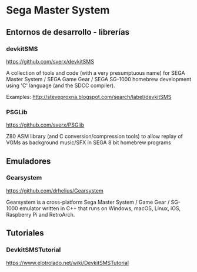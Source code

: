 # Sega Master System

## Entornos de desarrollo - librerías

### devkitSMS

https://github.com/sverx/devkitSMS

A collection of tools and code (with a very presumptuous name) for SEGA Master System / SEGA Game Gear / SEGA SG-1000 homebrew development using 'C' language (and the SDCC compiler).

Examples: http://steveproxna.blogspot.com/search/label/devkitSMS

### PSGLib

https://github.com/sverx/PSGlib

Z80 ASM library (and C conversion/compression tools) to allow replay of VGMs as background music/SFX in SEGA 8 bit homebrew programs

## Emuladores

### Gearsystem

https://github.com/drhelius/Gearsystem

Gearsystem is a cross-platform Sega Master System / Game Gear / SG-1000 emulator written in C++ that runs on Windows, macOS, Linux, iOS, Raspberry Pi and RetroArch.

## Tutoriales 

### DevkitSMSTutorial

https://www.elotrolado.net/wiki/DevkitSMSTutorial
